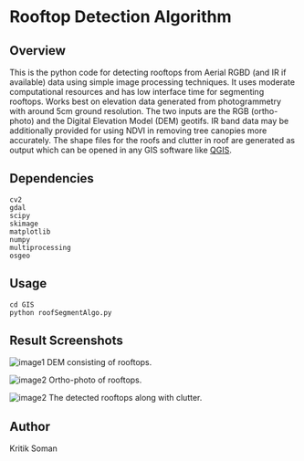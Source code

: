 # Rooftop Detection Algorithm

## Overview
This is the python code for detecting rooftops from Aerial RGBD (and IR if available) data using simple image processing techniques. It uses moderate computational resources and has low interface time for segmenting rooftops. Works best on elevation data generated from photogrammetry with around 5cm ground resolution. The two inputs are the RGB (ortho-photo) and the Digital Elevation Model (DEM) geotifs. IR band data may be additionally provided for using NDVI in removing tree canopies more accurately. The shape files for the roofs and clutter in roof are generated as output which can be opened in any GIS software like [QGIS](https://qgis.org/en/site/).

## Dependencies
```
cv2
gdal
scipy
skimage
matplotlib
numpy
multiprocessing
osgeo
```
## Usage
```
cd GIS
python roofSegmentAlgo.py
```

## Result Screenshots
![image1](https://github.com/kritiksoman/Rooftop-Segmentation/blob/master/results/DEM.png) 
DEM consisting of rooftops.

![image2](https://github.com/kritiksoman/Rooftop-Segmentation/blob/master/results/Ortho.png) 
Ortho-photo of rooftops.

![image2](https://github.com/kritiksoman/Rooftop-Segmentation/blob/master/results/Roof_n_clutter.png)
The detected rooftops along with clutter.

## Author
Kritik Soman

